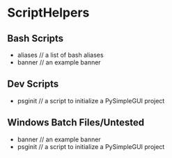 # ScriptHelpers

## Bash Scripts

- aliases // a list of bash aliases
- banner // an example banner

## Dev Scripts
- psginit // a script to initialize a PySimpleGUI project

## Windows Batch Files/Untested

- banner // an example banner
- psginit // a script to initialize a PySimpleGUI project